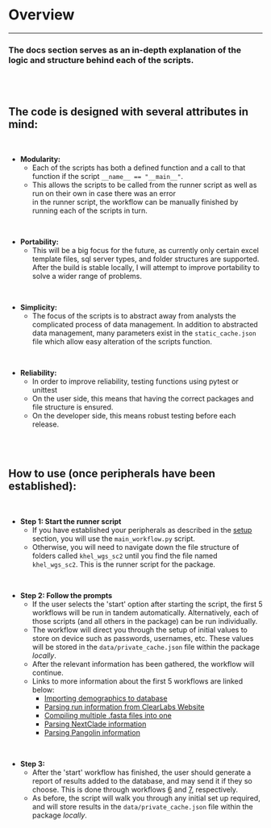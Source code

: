 
# Overview
_______________________________________

### The docs section serves as an in-depth explanation of the logic and structure behind each of the scripts.

<br />
<br />

## The code is designed with several attributes in mind:

<br />

 - **Modularity:**
   - Each of the scripts has both a defined function and a call to that function if the script `__name__ == "__main__"`.
   - This allows the scripts to be called from the runner script as well as run on their own in case there was an error<br>in the runner script, the workflow can be manually finished by running each of the scripts in turn.

<br />

 - **Portability:**
   - This will be a big focus for the future, as currently only certain excel template files, sql server types, and folder structures are supported.  After the build is stable locally, I will attempt to improve portability to solve a wider range of problems.

<br />

 - **Simplicity:**
   - The focus of the scripts is to abstract away from analysts the complicated process of data management.  In addition to abstracted data management, many parameters exist in the `static_cache.json` file which allow easy alteration of the scripts function.

<br />

- **Reliability:**
  - In order to improve reliability, testing functions using pytest or unittest
  - On the user side, this means that having the correct packages and file structure is ensured.
  - On the developer side, this means robust testing before each release.

<br />
<br />

## How to use (once peripherals have been established):

<br />

- **Step 1: Start the runner script**
  - If you have established your peripherals as described in the [setup](setup.md) section, you will use the `main_workflow.py` script.  
  - Otherwise, you will need to navigate down the file structure of folders called `khel_wgs_sc2` until you find the file named `khel_wgs_sc2`.  This is the runner script for the package.

<br />

- **Step 2: Follow the prompts**
  - If the user selects the 'start' option after starting the script, the first 5 workflows will be run in tandem automatically.  Alternatively, each of those scripts (and all others in the package) can be run individually.
  - The workflow will direct you through the setup of initial values to store on device such as passwords, usernames, etc.  These values will be stored in the `data/private_cache.json` file within the package *locally*.
  - After the relevant information has been gathered, the workflow will continue.
  - Links to more information about the first 5 workflows are linked below:
    - [Importing demographics to database](WF_1_import_demos.md)
    - [Parsing run information from ClearLabs Website](WF_2_parse_run_data.md)
    - [Compiling multiple .fasta files into one](WF_3_compile_fasta.md)
    - [Parsing NextClade information](WF_4_parse_nextclade.md)
    - [Parsing Pangolin information](WF_5_parse_pangolin.md)

<br />

- **Step 3:**
  - After the 'start' workflow has finished, the user should generate a report of results added to the database, and may send it if they so choose.  This is done through workflows [6](WF_6_build_epi_report) and [7](WF_7_send_epi_report), respectively.  
  - As before, the script will walk you through any initial set up required, and will store results in the `data/private_cache.json` file within the package *locally*.


